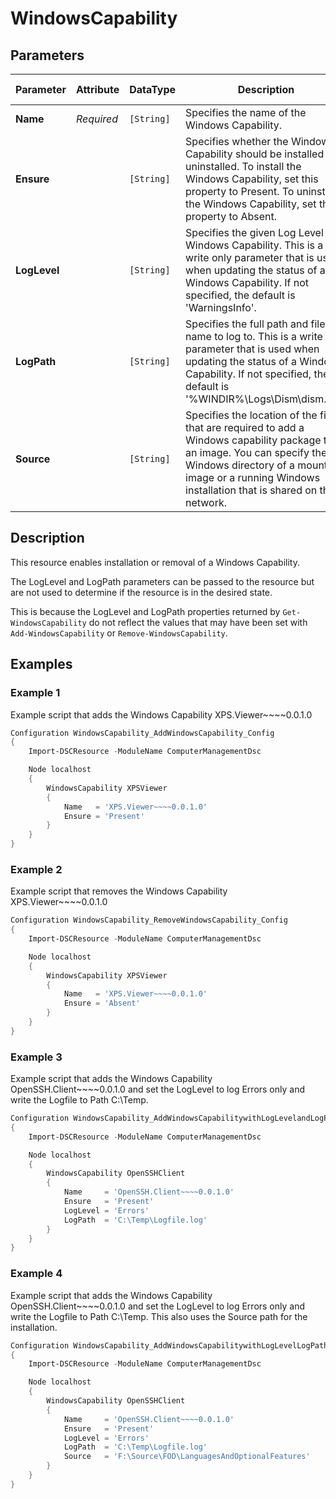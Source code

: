# WindowsCapability

## Parameters

| Parameter    | Attribute  | DataType   | Description                                                                                                                                                                                                                      | Allowed Values                       |
| ------------ | ---------- | ---------- | -------------------------------------------------------------------------------------------------------------------------------------------------------------------------------------------------------------------------------- | ------------------------------------ |
| **Name**     | *Required* | `[String]` | Specifies the name of the Windows Capability.                                                                                                                                                                                    |                                      |
| **Ensure**   |            | `[String]` | Specifies whether the Windows Capability should be installed or uninstalled. To install the Windows Capability, set this property to Present. To uninstall the Windows Capability, set the property to Absent.                   | `Present`, `Absent`                  |
| **LogLevel** |            | `[String]` | Specifies the given Log Level of a Windows Capability. This is a write only parameter that is used when updating the status of a Windows Capability. If not specified, the default is 'WarningsInfo'.                            | `Errors`, `Warnings`, `WarningsInfo` |
| **LogPath**  |            | `[String]` | Specifies the full path and file name to log to. This is a write only parameter that is used when updating the status of a Windows Capability. If not specified, the default is '%WINDIR%\Logs\Dism\dism.log'.                   |                                      |
| **Source**   |            | `[String]` | Specifies the location of the files that are required to add a Windows capability package to an image. You can specify the Windows directory of a mounted image or a running Windows installation that is shared on the network. |                                      |

## Description

This resource enables installation or removal of a Windows Capability.

The LogLevel and LogPath parameters can be passed to the resource but
are not used to determine if the resource is in the desired state.

This is because the LogLevel and LogPath properties returned by
`Get-WindowsCapability` do not reflect the values that may have been
set with `Add-WindowsCapability` or `Remove-WindowsCapability`.

## Examples

### Example 1

Example script that adds the Windows Capability XPS.Viewer~~~~0.0.1.0

```powershell
Configuration WindowsCapability_AddWindowsCapability_Config
{
    Import-DSCResource -ModuleName ComputerManagementDsc

    Node localhost
    {
        WindowsCapability XPSViewer
        {
            Name   = 'XPS.Viewer~~~~0.0.1.0'
            Ensure = 'Present'
        }
    }
}
```

### Example 2

Example script that removes the Windows Capability XPS.Viewer~~~~0.0.1.0

```powershell
Configuration WindowsCapability_RemoveWindowsCapability_Config
{
    Import-DSCResource -ModuleName ComputerManagementDsc

    Node localhost
    {
        WindowsCapability XPSViewer
        {
            Name   = 'XPS.Viewer~~~~0.0.1.0'
            Ensure = 'Absent'
        }
    }
}
```

### Example 3

Example script that adds the Windows Capability OpenSSH.Client~~~~0.0.1.0
and set the LogLevel to log Errors only and write the Logfile to Path C:\Temp.

```powershell
Configuration WindowsCapability_AddWindowsCapabilitywithLogLevelandLogPath_Config
{
    Import-DSCResource -ModuleName ComputerManagementDsc

    Node localhost
    {
        WindowsCapability OpenSSHClient
        {
            Name     = 'OpenSSH.Client~~~~0.0.1.0'
            Ensure   = 'Present'
            LogLevel = 'Errors'
            LogPath  = 'C:\Temp\Logfile.log'
        }
    }
}
```

### Example 4

Example script that adds the Windows Capability OpenSSH.Client~~~~0.0.1.0
and set the LogLevel to log Errors only and write the Logfile to Path C:\Temp.
This also uses the Source path for the installation.

```powershell
Configuration WindowsCapability_AddWindowsCapabilitywithLogLevelLogPathandSource_Config
{
    Import-DSCResource -ModuleName ComputerManagementDsc

    Node localhost
    {
        WindowsCapability OpenSSHClient
        {
            Name     = 'OpenSSH.Client~~~~0.0.1.0'
            Ensure   = 'Present'
            LogLevel = 'Errors'
            LogPath  = 'C:\Temp\Logfile.log'
            Source   = 'F:\Source\FOD\LanguagesAndOptionalFeatures'
        }
    }
}
```

